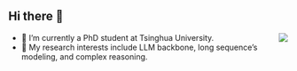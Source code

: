 ## Hi there 👋

<img align="right" src="https://github-readme-stats.vercel.app/api?username=leezythu&show_icons=true&icon_color=CE1D2D&text_color=718096&bg_color=ffffff&hide_title=true" />

- 🔭 I’m currently a PhD student at Tsinghua University.
- 🌱 My research interests include LLM backbone, long sequence’s modeling, and complex reasoning.
